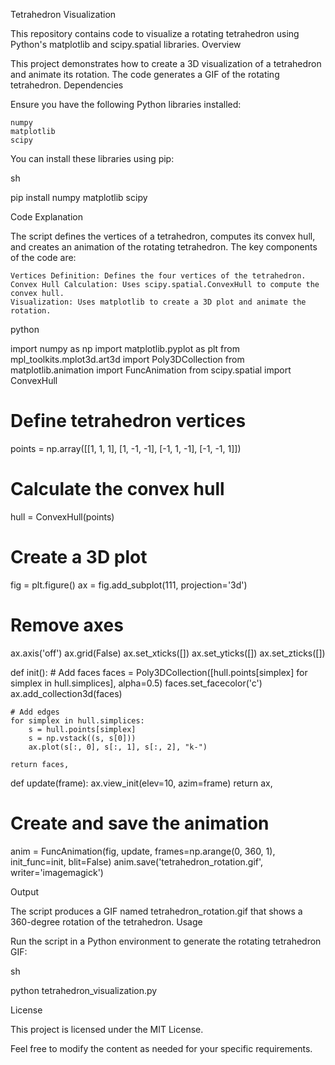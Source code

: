 Tetrahedron Visualization

This repository contains code to visualize a rotating tetrahedron using Python's matplotlib and scipy.spatial libraries.
Overview

This project demonstrates how to create a 3D visualization of a tetrahedron and animate its rotation. The code generates a GIF of the rotating tetrahedron.
Dependencies

Ensure you have the following Python libraries installed:

    numpy
    matplotlib
    scipy

You can install these libraries using pip:

sh

pip install numpy matplotlib scipy

Code Explanation

The script defines the vertices of a tetrahedron, computes its convex hull, and creates an animation of the rotating tetrahedron. The key components of the code are:

    Vertices Definition: Defines the four vertices of the tetrahedron.
    Convex Hull Calculation: Uses scipy.spatial.ConvexHull to compute the convex hull.
    Visualization: Uses matplotlib to create a 3D plot and animate the rotation.

python

import numpy as np
import matplotlib.pyplot as plt
from mpl_toolkits.mplot3d.art3d import Poly3DCollection
from matplotlib.animation import FuncAnimation
from scipy.spatial import ConvexHull

# Define tetrahedron vertices
points = np.array([[1, 1, 1], [1, -1, -1], [-1, 1, -1], [-1, -1, 1]])

# Calculate the convex hull
hull = ConvexHull(points)

# Create a 3D plot
fig = plt.figure()
ax = fig.add_subplot(111, projection='3d')

# Remove axes
ax.axis('off')
ax.grid(False)
ax.set_xticks([])
ax.set_yticks([])
ax.set_zticks([])

def init():
    # Add faces
    faces = Poly3DCollection([hull.points[simplex] for simplex in hull.simplices], alpha=0.5)
    faces.set_facecolor('c')
    ax.add_collection3d(faces)
    
    # Add edges
    for simplex in hull.simplices:
        s = hull.points[simplex]
        s = np.vstack((s, s[0]))
        ax.plot(s[:, 0], s[:, 1], s[:, 2], "k-")
    
    return faces,

def update(frame):
    ax.view_init(elev=10, azim=frame)
    return ax,

# Create and save the animation
anim = FuncAnimation(fig, update, frames=np.arange(0, 360, 1), init_func=init, blit=False)
anim.save('tetrahedron_rotation.gif', writer='imagemagick')

Output

The script produces a GIF named tetrahedron_rotation.gif that shows a 360-degree rotation of the tetrahedron.
Usage

Run the script in a Python environment to generate the rotating tetrahedron GIF:

sh

python tetrahedron_visualization.py

License

This project is licensed under the MIT License.

Feel free to modify the content as needed for your specific requirements.
